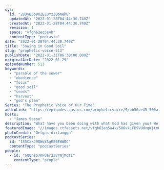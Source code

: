 ```yaml
---
sys:
  id: "28DyB3o9UZEE0YzZQoNek8"
  updatedAt: "2022-01-28T04:44:30.740Z"
  createdAt: "2022-01-28T04:44:30.740Z"
  revision: 1
  space: "vfgh62eq5a4k"
  contentType: "podcasts"
date: "2022-01-28T04:44:30.740Z"
title: "Sowing in Good Soil"
slug: "prophetic-voice-513"
publishDate: "2022-01-31T06:30:00.000Z"
originalAirDate: "2022-01-29"
episodeNumber: 513
keywords:
  - "parable of the sower"
  - "obedience"
  - "focus"
  - "good soil"
  - "seeds"
  - "harvest"
  - "god's plan"
Series: "The Prophetic Voice of Our Time"
audioLink: "https://episodes.castos.com/propheticvoice/9/bb50ce45-500a-4efd-88da-8965b7f4f05c/01-29-30-22-The-Prophetic-Voice-of-our-Time-mixdown-.mp3"
hosts:
  - "James Sosso"
description: "What have you been doing with what God has given you? We must make sure that we are the Sower who sows in good soil; we must take to heart what God has given us, and wholly obey and focus on it. If not, they will never grow to their full fruition.\n"
featuredImage: "//images.ctfassets.net/vfgh62eq5a4k/5O6vkLFB9VUdxqKjtmOgM3/77410e718dfc3e61b11654abb3c28a9b/pexels-gelgas-airlangga-401213__1_.jpg"
photoCredit: "Gelgas Airlangga"
podcastSeries:
  id: "185CxkJ9QWqYAgE86EWWOC"
  contentType: "podcastSeries"
people:
  - id: "6QQnsS7KFUar2ZVYNjMqti"
    contentType: "people"
---
```

